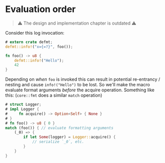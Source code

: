 # Evaluation order

> ⚠️ The design and implementation chapter is outdated ⚠️

Consider this log invocation:

``` rust
# extern crate defmt;
defmt::info!("x={=?}", foo());

fn foo() -> u8 {
    defmt::info!("Hello");
    42
}
```

Depending on *when* `foo` is invoked this can result in potential re-entrancy / nesting and cause `info!("Hello")` to be lost.
So we'll make the macro evaluate format arguments *before* the acquire operation.
Something like this:
(`core::fmt` does a similar `match` operation)

``` rust
# struct Logger;
# impl Logger {
#     fn acquire() -> Option<Self> { None }
# }
# fn foo() -> u8 { 0 }
match (foo()) { // evaluate formatting arguments
    (_0) => {
        if let Some(logger) = Logger::acquire() {
            // serialize `_0`, etc.
        }
    }
}
```
